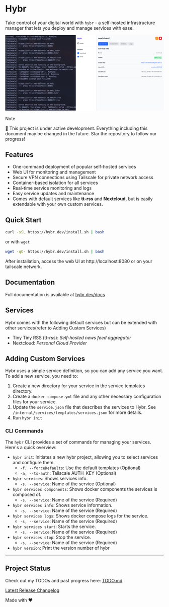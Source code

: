 # Hybr

Take control of your digital world with `hybr` - a self-hosted infrastructure manager that lets you deploy and manage services with ease.

![Hybr Progress](https://github.com/rasjonell/hybr/blob/master/hybr.png)

> [!NOTE]
> 🚧 This project is under active development. Everything including this document may be changed in the future.
> Star the repository to follow our progress!

## Features

- One-command deployment of popular self-hosted services
- Web UI for monitoring and management
- Secure VPN connections using Tailscale for private network access
- Container-based isolation for all services
- Real-time service monitoring and logs
- Easy service updates and maintenance
- Comes with default services like **tt-rss** and **Nextcloud**, but is easily extendable with your own custom services.

## Quick Start

```bash
curl -sSL https://hybr.dev/install.sh | bash
```

or with `wget`

```bash
wget -qO- https://hybr.dev/install.sh | bash
```

After installation, access the web UI at http://localhost:8080 or on your tailscale network.

## Documentation

Full documentation is available at [hybr.dev/docs](https://hybr.dev/docs/intro)

## Services

Hybr comes with the following default services but can be extended with other services(refer to Adding Custom Services)
- Tiny Tiny RSS (tt-rss): *Self-hosted news feed aggregator*
- Nextcloud: *Personal Cloud Provider*

## Adding Custom Services

Hybr uses a simple service definition, so you can add any service you want. To add a new service, you need to:

1.  Create a new directory for your service in the service templates directory.
2.  Create a `docker-compose.yml` file and any other necessary configuration files for your service.
3.  Update the `service.json` file that describes the services to Hybr. See `/internal/services/templates/services.json` for more details.
4.  Run `hybr init`


### CLI Commands

The `hybr` CLI provides a set of commands for managing your services. Here's a quick overview:

- `hybr init`: Initiates a new hybr project, allowing you to select services and configure them.
    - `-f, --forceDefaults`: Use the default templates (Optional)
    - `-a, --ts-auth`: Tailscale AUTH_KEY (Optional)
- `hybr services`: Shows services info.
    - `-s, --service`: Name of the service (Optional)
- `hybr services components`: Shows docker components the services is composed of.
    - `-s, --service`: Name of the service (Required)
- `hybr services info`: Shows service information.
    - `-s, --service`: Name of the service (Required)
- `hybr services logs`: Shows docker compose logs for the service.
    - `-s, --service`: Name of the service (Required)
- `hybr services start`: Starts the service.
    - `-s, --service`: Name of the service (Required)
- `hybr services stop`: Stop the service.
    - `-s, --service`: Name of the service (Required)
- `hybr version`: Print the version number of hybr

---

## Project Status

Check out my TODOs and past progress here: [TODO.md](https://github.com/rasjonell/hybr/blob/master/TODO.md)

[Latest Release Changelog](https://github.com/rasjonell/hybr/releases/latest)

Made with ❤️ 
